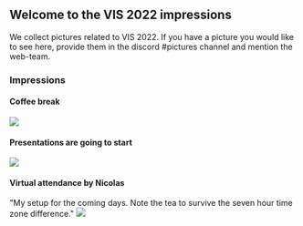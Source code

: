 ## Welcome to the VIS 2022 impressions

We collect pictures related to VIS 2022. If you have a picture you would like to see here, provide them in the discord #pictures channel and mention the web-team.

### Impressions 


#### Coffee break

<img src="https://ieeevis.b-cdn.net/vis_2022/impressions/coffee_break_sunday.jpg" class="img-fluid"> 



#### Presentations are going to start

<img src="https://ieeevis.b-cdn.net/vis_2022/impressions/presentations_are_going_to_start.jpg" class="img-fluid"> 


#### Virtual attendance by Nicolas
"My setup for the coming days. Note the tea to survive the seven hour time zone difference."
<img src="https://ieeevis.b-cdn.net/vis_2022/impressions/virtual_impression_by_nicolas.jpg" class="img-fluid"> 